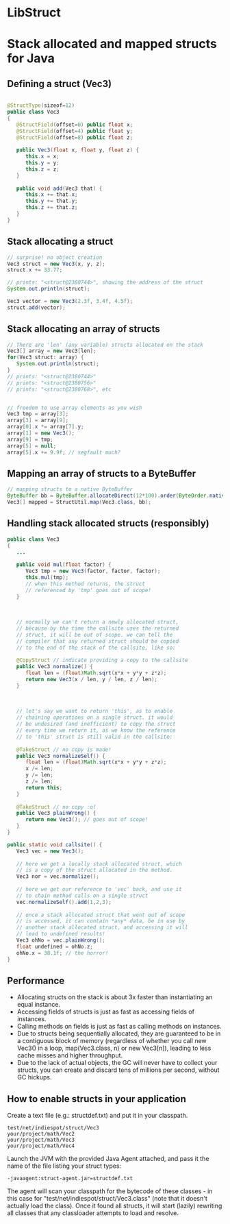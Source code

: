 LibStruct
=========

# Stack allocated and mapped structs for Java


## Defining a struct (Vec3)
```java

@StructType(sizeof=12)
public class Vec3
{
   @StructField(offset=0) public float x;
   @StructField(offset=4) public float y;
   @StructField(offset=8) public float z;
   
   public Vec3(float x, float y, float z) {
      this.x = x;
      this.y = y;
      this.z = z;
   }
   
   public void add(Vec3 that) {
      this.x += that.x;
	  this.y += that.y;
	  this.z += that.z;
   }
}
```

## Stack allocating a struct
```java
// surprise! no object creation
Vec3 struct = new Vec3(x, y, z);
struct.x += 33.77;

// prints: "<struct@2380744>", showing the address of the struct
System.out.println(struct);

Vec3 vector = new Vec3(2.3f, 3.4f, 4.5f);
struct.add(vector);
```



## Stack allocating an array of structs
```java
// There are 'len' (any variable) structs allocated on the stack
Vec3[] array = new Vec3[len];
for(Vec3 struct: array) {
   System.out.println(struct);
}
// prints: "<struct@2380744>"
// prints: "<struct@2380756>"
// prints: "<struct@2380768>", etc


// freedom to use array elements as you wish
Vec3 tmp = array[3];
array[3] = array[9];
array[0].x *= array[7].y;
array[1] = new Vec3();
array[9] = tmp;
array[5] = null;
array[5].x += 9.9f; // segfault much?
```

## Mapping an array of structs to a ByteBuffer
```java
// mapping structs to a native ByteBuffer
ByteBuffer bb = ByteBuffer.allocateDirect(12*100).order(ByteOrder.nativeOrder());
Vec3[] mapped = StructUtil.map(Vec3.class, bb);
```


## Handling stack allocated structs (responsibly)
```java
public class Vec3
{
   ...
   
   public void mul(float factor) {
      Vec3 tmp = new Vec3(factor, factor, factor);
      this.mul(tmp);
	  // when this method returns, the struct
	  // referenced by 'tmp' goes out of scope!
   }
   
   
   
   // normally we can't return a newly allocated struct,
   // because by the time the callsite uses the returned
   // struct, it will be out of scope. we can tell the
   // compiler that any returned struct should be copied
   // to the end of the stack of the callsite, like so:
   
   @CopyStruct // indicate providing a copy to the callsite
   public Vec3 normalize() {
      float len = (float)Math.sqrt(x*x + y*y + z*z);
      return new Vec3(x / len, y / len, z / len);
   }
   
   
   
   // let's say we want to return 'this', as to enable
   // chaining operations on a single struct. it would 
   // be undesired (and inefficient) to copy the struct
   // every time we return it, as we know the reference
   // to 'this' struct is still valid in the callsite:
   
   @TakeStruct // no copy is made!
   public Vec3 normalizeSelf() {
      float len = (float)Math.sqrt(x*x + y*y + z*z);
	  x /= len;
	  y /= len;
	  z /= len;
      return this;
   }
   
   @TakeStruct // no copy :o(
   public Vec3 plainWrong() {
      return new Vec3(); // goes out of scope!
   }
}

public static void callsite() {
   Vec3 vec = new Vec3();
   
   // here we get a locally stack allocated struct, which
   // is a copy of the struct allocated in the method.
   Vec3 nor = vec.normalize();
   
   // here we get our reference to 'vec' back, and use it
   // to chain method calls on a single struct
   vec.normalizeSelf().add(1,2,3);
   
   // once a stack allocated struct that went out of scope
   // is accessed, it can contain *any* data, be in use by
   // another stack allocated struct, and accessing it will
   // lead to undefined results!
   Vec3 ohNo = vec.plainWrong();
   float undefined = ohNo.z;
   ohNo.x = 38.1f; // the horror!
}
```


## Performance
+ Allocating structs on the stack is about 3x faster than instantiating an equal instance.
+ Accessing fields of structs is just as fast as accessing fields of instances.
+ Calling methods on fields is just as fast as calling methods on instances.
+ Due to structs being sequentially allocated, they are guaranteed to be in a contiguous block of memory (regardless of whether you call new Vec3() in a loop, map(Vec3.class, n) or new Vec3[n]), leading to less cache misses and higher throughput.
+ Due to the lack of actual objects, the GC will never have to collect your structs, you can create and discard tens of millions per second, without GC hickups.

## How to enable structs in your application
Create a text file (e.g.: structdef.txt) and put it in your classpath.
```
test/net/indiespot/struct/Vec3
your/project/math/Vec2
your/project/math/Vec3
your/project/math/Vec4
```

Launch the JVM with the provided Java Agent attached, and pass it the name of the file listing your struct types:
```
-javaagent:struct-agent.jar=structdef.txt
```
The agent will scan your classpath for the bytecode of these classes - in this
case for "test/net/indiespot/struct/Vec3.class" (note that it doesn't actually
load the class). Once it found all structs, it will start (lazily) rewriting
all classes that any classloader attempts to load and resolve.